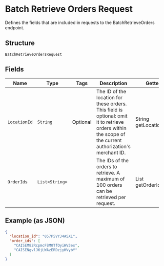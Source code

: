 
# Batch Retrieve Orders Request

Defines the fields that are included in requests to the
BatchRetrieveOrders endpoint.

## Structure

`BatchRetrieveOrdersRequest`

## Fields

| Name | Type | Tags | Description | Getter |
|  --- | --- | --- | --- | --- |
| `LocationId` | `String` | Optional | The ID of the location for these orders. This field is optional: omit it to retrieve<br>orders within the scope of the current authorization's merchant ID. | String getLocationId() |
| `OrderIds` | `List<String>` |  | The IDs of the orders to retrieve. A maximum of 100 orders can be retrieved per request. | List<String> getOrderIds() |

## Example (as JSON)

```json
{
  "location_id": "057P5VYJ4A5X1",
  "order_ids": [
    "CAISEM82RcpmcFBM0TfOyiHV3es",
    "CAISENgvlJ6jLWAzERDzjyHVybY"
  ]
}
```

